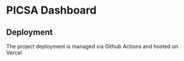 # PICSA Dashboard

## Deployment

The project deployment is managed via Github Actions and hosted on Vercel

